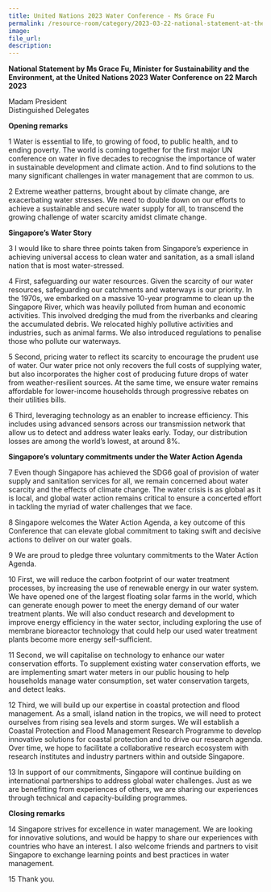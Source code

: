 ```yaml
---  
title: United Nations 2023 Water Conference - Ms Grace Fu
permalink: /resource-room/category/2023-03-22-national-statement-at-the-un-2023-water-conference
image:  
file_url:  
description:  
---  
```


**National Statement by Ms Grace Fu, Minister for Sustainability and the Environment, at the United Nations 2023 Water Conference on 22 March 2023**

Madam President  
Distinguished Delegates  

**Opening remarks**

1 Water is essential to life, to growing of food, to public health, and to ending poverty. The world is coming together for the first major UN conference on water in five decades to recognise the importance of water in sustainable development and climate action. And to find solutions to the many significant challenges in water management that are common to us.  

2 Extreme weather patterns, brought about by climate change, are exacerbating water stresses. We need to double down on our efforts to achieve a sustainable and secure water supply for all, to transcend the growing challenge of water scarcity amidst climate change.   

**Singapore’s Water Story**

3 I would like to share three points taken from Singapore’s experience in achieving universal access to clean water and sanitation, as a small island nation that is most water-stressed.  

4 First, safeguarding our water resources. Given the scarcity of our water resources, safeguarding our catchments and waterways is our priority. In the 1970s, we embarked on a massive 10-year programme to clean up the Singapore River, which was heavily polluted from human and economic activities. This involved dredging the mud from the riverbanks and clearing the accumulated debris. We relocated highly pollutive activities and industries, such as animal farms. We also introduced regulations to penalise those who pollute our waterways.   

5 Second, pricing water to reflect its scarcity to encourage the prudent use of water. Our water price not only recovers the full costs of supplying water, but also incorporates the higher cost of producing future drops of water from weather-resilient sources. At the same time, we ensure water remains affordable for lower-income households through progressive rebates on their utilities bills.  

6 Third, leveraging technology as an enabler to increase efficiency. This includes using advanced sensors across our transmission network that allow us to detect and address water leaks early. Today, our distribution losses are among the world’s lowest, at around 8%.  

**Singapore’s voluntary commitments under the Water Action Agenda**

7 Even though Singapore has achieved the SDG6 goal of provision of water supply and sanitation services for all, we remain concerned about water scarcity and the effects of climate change. The water crisis is as global as it is local, and global water action remains critical to ensure a concerted effort in tackling the myriad of water challenges that we face.  

8 Singapore welcomes the Water Action Agenda, a key outcome of this Conference that can elevate global commitment to taking swift and decisive actions to deliver on our water goals.  

9 We are proud to pledge three voluntary commitments to the Water Action Agenda.   

10 First, we will reduce the carbon footprint of our water treatment processes, by increasing the use of renewable energy in our water system. We have opened one of the largest floating solar farms in the world, which can generate enough power to meet the energy demand of our water treatment plants. We will also conduct research and development to improve energy efficiency in the water sector, including exploring the use of membrane bioreactor technology that could help our used water treatment plants become more energy self-sufficient.  

11 Second, we will capitalise on technology to enhance our water conservation efforts. To supplement existing water conservation efforts, we are implementing smart water meters in our public housing to help households manage water consumption, set water conservation targets, and detect leaks.  

12 Third, we will build up our expertise in coastal protection and flood management. As a small, island nation in the tropics, we will need to protect ourselves from rising sea levels and storm surges. We will establish a Coastal Protection and Flood Management Research Programme to develop innovative solutions for coastal protection and to drive our research agenda. Over time, we hope to facilitate a collaborative research ecosystem with research institutes and industry partners within and outside Singapore.

13 In support of our commitments, Singapore will continue building on international partnerships to address global water challenges. Just as we are benefitting from experiences of others, we are sharing our experiences through technical and capacity-building programmes. 

**Closing remarks**

14 Singapore strives for excellence in water management. We are looking for innovative solutions, and would be happy to share our experiences with countries who have an interest. I also welcome friends and partners to visit Singapore to exchange learning points and best practices in water management.  

15 Thank you.
